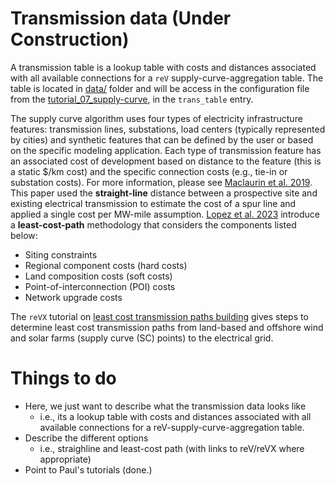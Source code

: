 Transmission data (Under Construction)
===
A transmission table is a lookup table with costs and distances associated with all available connections for a `reV` supply-curve-aggregation table.
The table is located in [data/](../../data/transmission/) folder and will be access in the configuration file from the [tutorial_07_supply-curve](../../tutorial_07_supply-curve/config_supply-curve.json), in the `trans_table` entry. 

The supply curve algorithm uses four types of electricity infrastructure features: transmission lines, substations, load centers (typically represented by cities) and synthetic features that can be defined by the user or based on the specific modeling application. Each type of transmission 
feature has an associated cost of development based on distance to the feature (this is a static $/km cost) and the specific connection costs (e.g., tie-in or substation costs). For more information, please see [Maclaurin et al. 2019](https://www.nrel.gov/docs/fy19osti/73067.pdf). This paper used the **straight-line** distance between a prospective site and existing electrical transmission to estimate the cost of a spur line and applied a single cost per MW-mile assumption. [Lopez et al. 2023](https://www.nrel.gov/docs/fy24osti/87843.pdf) introduce a **least-cost-path** methodology that considers the components listed below: 
- Siting constraints
- Regional component costs (hard costs)
- Land composition costs (soft costs)
- Point-of-interconnection (POI) costs
- Network upgrade costs

The `reVX` tutorial on [least cost transmission paths building](https://github.com/NREL/reVX/tree/main/reVX/least_cost_xmission) gives steps to determine least cost transmission paths from land-based and offshore wind and solar farms (supply curve (SC) points) to the electrical grid. 

Things to do
===
- Here, we just want to describe what the transmission data looks like
  - i.e., its a lookup table with costs and distances associated with all available connections for a reV-supply-curve-aggregation table.
- Describe the different options
  - i.e., straighline and least-cost path (with links to reV/reVX where appropriate)
- Point to Paul's tutorials (done.)
